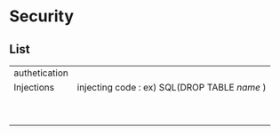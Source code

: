 # Security

## List

|               |                                              |
| ------------- | -------------------------------------------- |
| authetication |                                              |
| Injections    | injecting code : ex) SQL(DROP TABLE _name_ ) |
|               |                                              |
|               |                                              |
|               |                                              |
|               |                                              |
|               |                                              |
|               |                                              |
|               |                                              |
|               |                                              |
|               |                                              |


